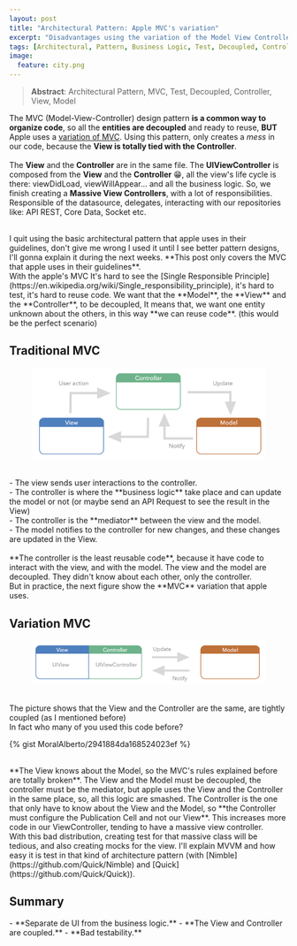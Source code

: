 ```yaml
---
layout: post
title: "Architectural Pattern: Apple MVC's variation"
excerpt: "Disadvantages using the variation of the Model View Controller that Apple recommends in their guidelines..."
tags: [Architectural, Pattern, Business Logic, Test, Decoupled, Controller, View, Model]
image:
  feature: city.png
---
```

> **Abstract**: Architectural Pattern, MVC, Test, Decoupled, Controller, View, Model

The MVC (Model-View-Controller) design pattern **is a common way to organize code**, so all the **entities are decoupled** and ready to reuse, **BUT** Apple uses a [variation of MVC](https://developer.apple.com/library/ios/documentation/General/Conceptual/CocoaEncyclopedia/Model-View-Controller/Model-View-Controller.html#//apple_ref/doc/uid/TP40010810-CH14-SW14). Using this pattern, only creates a _mess_ in our code, because the **View is totally tied with the Controller**.
<br/><br/>
The **View** and the **Controller** are in the same file. The **UIViewController** is composed from the **View** and the **Controller** 😁, all the view's life cycle is there: viewDidLoad, viewWillAppear... and all the business logic. So, we finish creating a **Massive View Controllers**, with a lot of responsibilities. Responsible of the datasource, delegates, interacting with our repositories like: API REST, Core Data, Socket etc.

<br/>
I quit using the basic architectural pattern that apple uses in their guidelines, don't give me wrong I used it until I see better pattern designs, I'll gonna explain it during the next weeks. **This post only covers the MVC that apple uses in their guidelines**.

<br/>
With the apple's MVC It's hard to see the [Single Responsible Principle](https://en.wikipedia.org/wiki/Single_responsibility_principle), it's hard to test, it's hard to reuse code. We want that the **Model**, the **View** and the **Controller**, to be decoupled, It means that, we want one entity unknown about the others, in this way **we can reuse code**. (this would be the perfect scenario)

<br/>
<h2>Traditional MVC</h2>
<figure>
    <a href="/images/MVC.png"><img src="/images/MVC.png"></a>
</figure>

<br/>
- The view sends user interactions to the controller.<br/>
- The controller is where the **business logic** take place and can update the model or not (or maybe send an API Request to see the result in the View)<br/>
- The controller is the **mediator** between the view and the model.<br/>
- The model notifies to the controller for new changes, and these changes are updated in the View.<br/>

<br/>
**The controller is the least reusable code**, because it have code to interact with the view, and with the model. The view and the model are decoupled. They didn't know about each other, only the controller.

<br/>
But in practice, the next figure show the **MVC** variation that apple uses.

<h2>Variation MVC</h2>
<figure>
    <a href="/images/MVC-2.png"><img src="/images/MVC-2.png"></a>
</figure>

<br/>
The picture shows that the View and the Controller are the same, are tightly coupled (as I mentioned before)



<br/>
In fact who many of you used this code before?


{% gist MoralAlberto/2941884da168524023ef %}

<br/>
**The View knows about the Model, so the MVC's rules explained before are totally broken**. The View and the Model must be decoupled, the controller must be the mediator, but apple uses the View and the Controller in the same place, so, all this logic are smashed.
The Controller is the one that only have to know about the View and the Model, so **the Controller must configure the Publication Cell and not our View**. This increases more code in our ViewController, tending to have a massive view controller.

<br/>
With this bad distribution, creating test for that massive class will be tedious, and also creating mocks for the view. I'll explain MVVM and how easy it is test in that kind of architecture pattern (with [Nimble](https://github.com/Quick/Nimble) and [Quick](https://github.com/Quick/Quick)).

<br/>
<h2>Summary</h2>
- **Separate de UI from the business logic.**
- **The View and Controller are coupled.**
- **Bad testability.**

<br/>
<br/>
